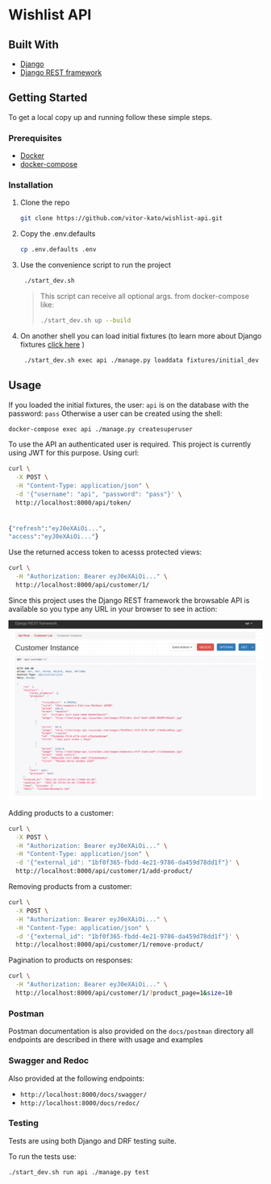 # Wishlist API

## Built With

- [Django](https://www.djangoproject.com/)
- [Django REST framework](https://www.django-rest-framework.org/#)

## Getting Started

To get a local copy up and running follow these simple steps.

### Prerequisites

- [Docker](https://docs.docker.com/get-docker/)
- [docker-compose](https://docs.docker.com/compose/install/)

### Installation

1. Clone the repo

   ```sh
   git clone https://github.com/vitor-kato/wishlist-api.git
   ```

2. Copy the .env.defaults

   ```sh
   cp .env.defaults .env
   ```

3. Use the convenience script to run the project

   ```sh
    ./start_dev.sh
   ```

   > This script can receive all optional args. from docker-compose like:
   >
   > ```sh
   > ./start_dev.sh up --build
   > ```

4. On another shell you can load initial fixtures (to learn more about Django fixtures [click here](https://docs.djangoproject.com/en/3.1/howto/initial-data/) )

   ```sh
    ./start_dev.sh exec api ./manage.py loaddata fixtures/initial_dev
   ```

## Usage

If you loaded the initial fixtures, the user: `api` is on the database with the password: `pass`
Otherwise a user can be created using the shell:

```sh
docker-compose exec api ./manage.py createsuperuser
```

To use the API an authenticated user is required. This project is currently using JWT for this purpose. Using curl:

```sh
curl \
  -X POST \
  -H "Content-Type: application/json" \
  -d '{"username": "api", "password": "pass"}' \
  http://localhost:8000/api/token/


{"refresh":"eyJ0eXAiOi...",
"access":"eyJ0eXAiOi..."}
```

Use the returned access token to acesss protected views:

```sh
curl \
  -H "Authorization: Bearer eyJ0eXAiOi..." \
  http://localhost:8000/api/customer/1/
```

Since this project uses the Django REST framework the browsable API
is available so you type any URL in your browser to see in action:

![Customer get response](./docs/images/customer_get.png)

Adding products to a customer:

```sh
curl \
  -X POST \
  -H "Authorization: Bearer eyJ0eXAiOi..." \
  -H "Content-Type: application/json" \
  -d '{"external_id": "1bf0f365-fbdd-4e21-9786-da459d78dd1f"}' \
  http://localhost:8000/api/customer/1/add-product/
```

Removing products from a customer:

```sh
curl \
  -X POST \
  -H "Authorization: Bearer eyJ0eXAiOi..." \
  -H "Content-Type: application/json" \
  -d '{"external_id": "1bf0f365-fbdd-4e21-9786-da459d78dd1f"}' \
  http://localhost:8000/api/customer/1/remove-product/
```

Pagination to products on responses:

```sh
curl \
  -H "Authorization: Bearer eyJ0eXAiOi..." \
  http://localhost:8000/api/customer/1/?product_page=1&size=10
```

### Postman

Postman documentation is also provided on the `docs/postman` directory
all endpoints are described in there with usage and examples

### Swagger and Redoc

Also provided at the following endpoints:

- `http://localhost:8000/docs/swagger/`
- `http://localhost:8000/docs/redoc/`

### Testing

Tests are using both Django and DRF testing suite.

To run the tests use:

```sh
./start_dev.sh run api ./manage.py test
```
